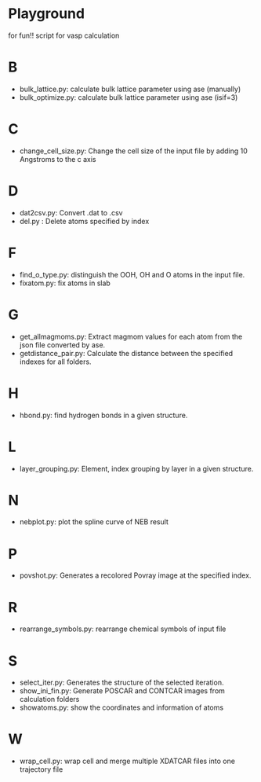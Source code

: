 # Playground
for fun!!
script for vasp calculation

# B
- bulk\_lattice.py: calculate bulk lattice parameter using ase (manually)
- bulk\_optimize.py: calculate bulk lattice parameter using ase (isif=3)

# C
- change\_cell\_size.py: Change the cell size of the input file by adding 10 Angstroms to the c axis

# D
- dat2csv.py: Convert .dat to .csv
- del.py : Delete atoms specified by index

# F
- find\_o\_type.py: distinguish the OOH, OH and O atoms in the input file.
- fixatom.py: fix atoms in slab

# G
- get\_allmagmoms.py: Extract magmom values for each atom from the json file converted by ase.
- getdistance\_pair.py: Calculate the distance between the specified indexes for all folders.

# H
- hbond.py: find hydrogen bonds in a given structure.

# L
- layer\_grouping.py: Element, index grouping by layer in a given structure.

# N
- nebplot.py: plot the spline curve of NEB result

# P
- povshot.py: Generates a recolored Povray image at the specified index.

# R
- rearrange\_symbols.py: rearrange chemical symbols of input file

# S
- select\_iter.py: Generates the structure of the selected iteration.
- show\_ini\_fin.py: Generate POSCAR and CONTCAR images from calculation folders
- showatoms.py: show the coordinates and information of atoms 

# W
- wrap\_cell.py: wrap cell and merge multiple XDATCAR files into one trajectory file
